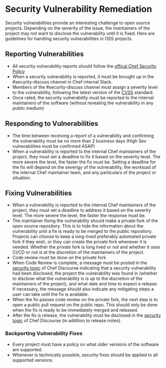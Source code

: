 # Security Vulnerability Remediation

Security vulnerabilities provide an interesting challenge to open source projects. Depending on the severity of the issue, the maintainers of the project may not want to disclose the vulnerability until it is fixed. Here are guidelines for handling security vulnerabilities in OSS projects.

## Reporting Vulnerabilities

* All security vulnerability reports should follow the [offical Chef Security Policy](https://www.chef.io/security/)
* When a security vulnerability is reported, it must be brought up in the #security-discuss channel in Chef internal Slack. 
* Members of the #security-discuss channel must assign a severity level to the vulnerability, following the latest version of the [CVSS](https://www.first.org/cvss/) standard.
* Once rated, the security vulnerability must be reported to the internal maintainers of the software (without revealing the vulnerability in any public medium)

## Responding to Vulnerabilities
* The time between receiving a report of a vulnerability and confirming the vulnerability must be no more than 2 business days (High Sev vulnerabilities must be confirmed ASAP)
* When a vulnerability is reported to the internal Chef maintainers of the project, they must set a deadline to fix it based on the severity level. The more severe the level, the faster the fix must be. Setting a deadline for the fix will depend on the severigy of the vulnerability, the workload of the internal Chef maintainer team, and any particulars of the project or situation.

## Fixing Vulnerabilities
* When a vulnerability is reported to the internal Chef maintainers of the project, they must set a deadline to address it based on the severity level. The more severe the level, the faster the response must be.
* The maintainer fixing the vulnerability should make a private fork of the open source repository. This is to hide the information about the vulnerability until a fix is ready to be merged to the public repository. Projects can choose to keep a long-lived preferably automated private fork if they wish, or they can create the private fork whenever it is needed. Whether the private fork is long lived or not and whether it uses CI/CD or not is at the discretion of the maintainers of the project.
* Code review must be done on the private fork
* When Code Review is complete, a message must be posted in the [security topic](https://discourse.chef.io/c/chef-security) of Chef Discourse indicating that a security vulnerability had been disclosed, the project the vulnerability was found in (whether to disclose what the vulnerability is is up to the discretion of the maintainers of the project), and what date and time to expect a release. If necessary, the message should also indicate any mitigating steps a user can take until the fix is available.
* When the fix passes code review on the private fork, the next step is to open a public pull request on the public repo. This should only be done when the fix is ready to be immediately merged and released.
* After the fix is release, the vulnerability must be disclosed in the [security topic](https://discourse.chef.io/c/chef-security) of Chef Discourse (in addition to release notes). 

### Backporting Vulnerability Fixes
* Every project must have a policy on what older versions of the software are supported.
* Whenever is technically possible, security fixes should be applied to all supported versions.
